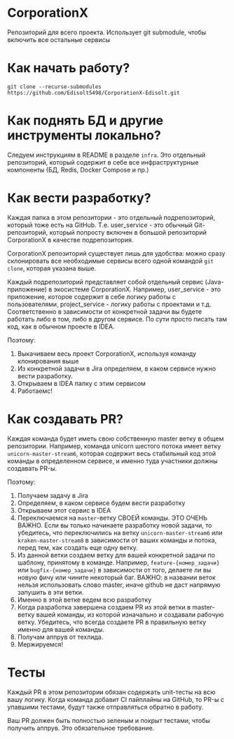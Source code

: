# CorporationX

Репозиторий для всего проекта. Использует git submodule, чтобы включить все остальные сервисы

# Как начать работу?

`git clone --recurse-submodules https://github.com/Edisolt5498/CorporationX-Edisolt.git`

# Как поднять БД и другие инструменты локально?

Следуем инструкциям в README в разделе `infra`. Это отдельный репозиторий, который содержит в себе все инфраструктурные компоненты (БД, Redis, Docker Compose и пр.)

# Как вести разработку?

Каждая папка в этом репозитории - это отдельный подрепозиторий, который тоже есть на GitHub. Т.е. user_service - это обычный Git-репозиторий, который попросту включен в большой репозиторий CorporationX в качестве подрепозитория. 

CorporationX репозиторий существует лишь для удобства: можно сразу склонировать все необходимые сервисы всего одной командой `git clone`, которая указана выше.

Каждый подрепозиторий представляет собой отдельный сервис (Java-приложение) в экосистеме CorporationX. Например, user_service - это приложение, которое содержит в себе логику работы с пользователями, project_service - логику работы с проектами и т.д. 
Соответственно в зависимости от конкретной задачи вы будете работать либо в том, либо в другом сервисе. По сути просто писать там код, как в обычном проекте в IDEA.

Поэтому:
1. Выкачиваем весь проект CorporationX, используя команду клонирования выше
2. Из конкретной задачи в Jira определяем, в каком сервисе нужно вести разработку.
3. Открываем в IDEA папку с этим сервисом
4. Работаемс!

# Как создавать PR?

Каждая команда будет иметь свою собственную master ветку в общем репозитории. Например, команда unicorn шестого потока имеет ветку `unicorn-master-stream6`, которая содержит весь стабильный код этой команды в определенном сервисе, и именно туда участники должны создавать PR-ы.

Поэтому:

1. Получаем задачу в Jira
2. Определяем, в каком сервисе будем вести разработку
3. Открываем этот сервис в IDEA
4. Переключаемся на `master`-ветку СВОЕЙ команды. ЭТО ОЧЕНЬ ВАЖНО. Если вы только начинаете разработку новой задачи, то убедитесь, что переключились на ветку `unicorn-master-stream6` или `kraken-master-stream8` в зависимости от ваших команды и потока, перед тем, как создать еще одну ветку.
5. Из данной ветки создаем ветку для вашей конкретной задачи по шаблону, принятому в команде. Например, `feature-{номер_задачи}` или `bugfix-{номер_задачи}` в зависимости от того, делаете ли вы новую фичу или чините некоторый баг. ВАЖНО: в названии веток нельзя использовать слово master, иначе github не даст напрямую запушить в эти ветки.
6. Именно в этой ветке ведем всю разработку
7. Когда разработка завершена создаем PR из этой ветки в master-ветку вашей команды, из которой изначально и создавали рабочую ветку. Убедитесь, что всегда создаете PR в правильную ветку именно для вашей команды.
8. Получам аппрув от техлида.
9. Мержируемся!

# Тесты

Каждый PR в этом репозитории обязан содержать unit-тесты на всю вашу логику. Когда команда добавит CI пайплайны на GitHub, то PR-ы с упавшими тестами, будут также отправляться обратно в работу. 

Ваш PR должен быть полностью зеленым и покрыт тестами, чтобы получить аппрув. Это обязательное требование.
